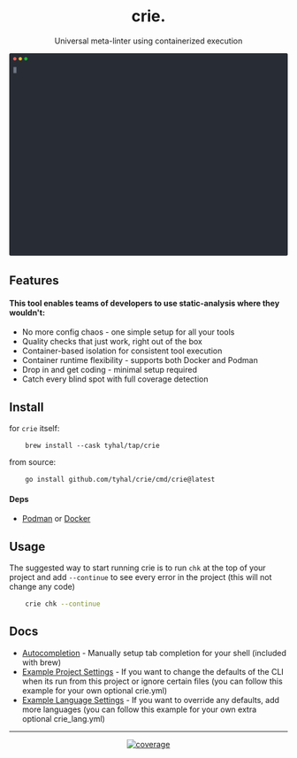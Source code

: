 <h1 align="center">
    crie.
</h1>
<p align="center">
    Universal meta-linter using containerized execution
</p>
<p align="center">
    <img src="https://raw.githubusercontent.com/tyhal/crie/main/doc/demo.svg?sanitize=true" width="572" alt="crie cli demo">
</p>

## Features

#### This tool enables teams of developers to use static-analysis where they wouldn't:

* No more config chaos - one simple setup for all your tools
* Quality checks that just work, right out of the box
* Container-based isolation for consistent tool execution
* Container runtime flexibility - supports both Docker and Podman
* Drop in and get coding - minimal setup required
* Catch every blind spot with full coverage detection

## Install

for `crie` itself:

```shell
    brew install --cask tyhal/tap/crie
```

from source:

```shell
    go install github.com/tyhal/crie/cmd/crie@latest
```

#### Deps

* [Podman](https://podman.io/docs/installation) or [Docker](https://docs.docker.com/get-started/get-docker/)

## Usage

The suggested way to start running crie is to run `chk` at the top of your project and add `--continue` to see every error in the project (this will not change any code)

```bash
    crie chk --continue
```

## Docs

* [Autocompletion](doc/completion.md) - Manually setup tab completion for your shell (included with brew)
* [Example Project Settings](doc/example_project.yaml) - If you want to change the defaults of the CLI when its run from this project or ignore certain files (you can follow this example for your own optional crie.yml)
* [Example Language Settings](doc/example_language_override.yml) - If you want to override any defaults, add more languages (you can follow this example for your own extra optional crie\_lang.yml)

***

<div align="center">
    <a href="https://codecov.io/gh/tyhal/crie"> 
        <img alt="coverage" src="https://codecov.io/gh/tyhal/crie/graph/badge.svg?token=SSAG0W1TZB"/> 
    </a>
</div>
